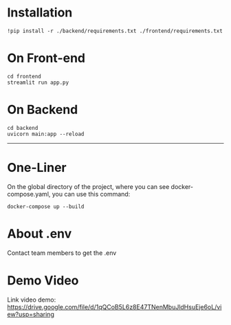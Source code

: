 # Installation

```
!pip install -r ./backend/requirements.txt ./frontend/requirements.txt
```

# On Front-end

```
cd frontend
streamlit run app.py
```

# On Backend

```
cd backend
uvicorn main:app --reload
```

---

# One-Liner

On the global directory of the project, where you can see docker-compose.yaml, you can use this command:

```
docker-compose up --build
```

# About .env

Contact team members to get the .env

# Demo Video

Link video demo: https://drive.google.com/file/d/1qQCoB5L6z8E47TNenMbuJldHsuEje6oL/view?usp=sharing
